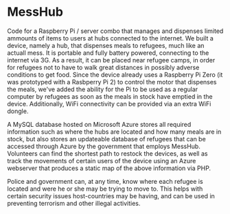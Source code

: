 # MessHub
Code for a Raspberry Pi / server combo that manages and dispenses limited ammounts of items to users at hubs connected to the internet.
We built a device, namely a hub, that dispenses meals to refugees, much like an actuall mess. It is portable and fully battery powered, connecting to the internet via 3G. As a result, it can be placed near refugee camps, in order for refugees not to have to walk great distances in possibly adverse conditions to get food. Since the device already uses a Raspberry Pi Zero (it was prototyped with a Rasbperry Pi 2) to control the motor that dispenses the meals, we've added the ability for the Pi to be used as a regular computer by refugees as soon as the meals in stock have emptied in the device. Additionally, WiFi connectivity can be provided via an extra WiFi dongle.

A MySQL database hosted on Microsoft Azure stores all required information such as where the hubs are located and how many meals are in stock, but also stores an updateable database of refugees that can be accessed through Azure by the government that employs MessHub. Volunteers can find the shortest path to restock the devices, as well as track the movements of certain users of the device using an Azure webserver that produces a static map of the above information via PHP.

Police and government can, at any time, know where each refugee is located and were he or she may be trying to move to. This helps with certain security issues host-countries may be having, and can be used in preventing terrorism and other illegal activities.
